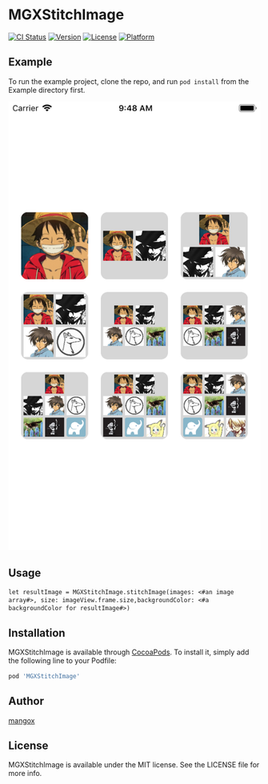 # MGXStitchImage

[![CI Status](https://img.shields.io/travis/329735967@qq.com/MGXStitchImage.svg?style=flat)](https://travis-ci.org/329735967@qq.com/MGXStitchImage)
[![Version](https://img.shields.io/cocoapods/v/MGXStitchImage.svg?style=flat)](https://cocoapods.org/pods/MGXStitchImage)
[![License](https://img.shields.io/cocoapods/l/MGXStitchImage.svg?style=flat)](https://cocoapods.org/pods/MGXStitchImage)
[![Platform](https://img.shields.io/cocoapods/p/MGXStitchImage.svg?style=flat)](https://cocoapods.org/pods/MGXStitchImage)

## Example

To run the example project, clone the repo, and run `pod install` from the Example directory first.

![](https://github.com/changjianfeishui/MGXStitchImage/blob/master/result.png?raw=true)

## Usage

```
let resultImage = MGXStitchImage.stitchImage(images: <#an image array#>, size: imageView.frame.size,backgroundColor: <#a backgroundColor for resultImage#>)
```

## Installation

MGXStitchImage is available through [CocoaPods](https://cocoapods.org). To install
it, simply add the following line to your Podfile:

```ruby
pod 'MGXStitchImage'
```

## Author

[mangox](www.devzhang.com)

## License

MGXStitchImage is available under the MIT license. See the LICENSE file for more info.
